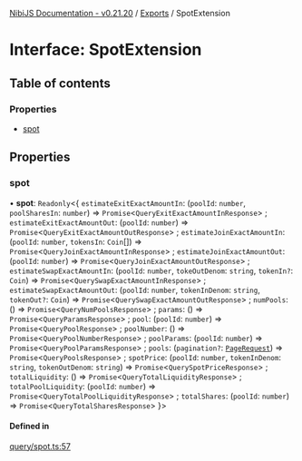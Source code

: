 [NibiJS Documentation - v0.21.20](../intro.md) / [Exports](../modules.md) / SpotExtension

# Interface: SpotExtension

## Table of contents

### Properties

- [spot](SpotExtension.md#spot)

## Properties

### spot

• **spot**: `Readonly`<{ `estimateExitExactAmountIn`: (`poolId`: `number`, `poolSharesIn`: `number`) => `Promise`<`QueryExitExactAmountInResponse`\> ; `estimateExitExactAmountOut`: (`poolId`: `number`) => `Promise`<`QueryExitExactAmountOutResponse`\> ; `estimateJoinExactAmountIn`: (`poolId`: `number`, `tokensIn`: `Coin`[]) => `Promise`<`QueryJoinExactAmountInResponse`\> ; `estimateJoinExactAmountOut`: (`poolId`: `number`) => `Promise`<`QueryJoinExactAmountOutResponse`\> ; `estimateSwapExactAmountIn`: (`poolId`: `number`, `tokeOutDenom`: `string`, `tokenIn?`: `Coin`) => `Promise`<`QuerySwapExactAmountInResponse`\> ; `estimateSwapExactAmountOut`: (`poolId`: `number`, `tokenInDenom`: `string`, `tokenOut?`: `Coin`) => `Promise`<`QuerySwapExactAmountOutResponse`\> ; `numPools`: () => `Promise`<`QueryNumPoolsResponse`\> ; `params`: () => `Promise`<`QueryParamsResponse`\> ; `pool`: (`poolId`: `number`) => `Promise`<`QueryPoolResponse`\> ; `poolNumber`: () => `Promise`<`QueryPoolNumberResponse`\> ; `poolParams`: (`poolId`: `number`) => `Promise`<`QueryPoolParamsResponse`\> ; `pools`: (`pagination?`: [`PageRequest`](PageRequest.md)) => `Promise`<`QueryPoolsResponse`\> ; `spotPrice`: (`poolId`: `number`, `tokenInDenom`: `string`, `tokenOutDenom`: `string`) => `Promise`<`QuerySpotPriceResponse`\> ; `totalLiquidity`: () => `Promise`<`QueryTotalLiquidityResponse`\> ; `totalPoolLiquidity`: (`poolId`: `number`) => `Promise`<`QueryTotalPoolLiquidityResponse`\> ; `totalShares`: (`poolId`: `number`) => `Promise`<`QueryTotalSharesResponse`\> }\>

#### Defined in

[query/spot.ts:57](https://github.com/NibiruChain/ts-sdk/blob/6ba46d6/packages/nibijs/src/query/spot.ts#L57)
